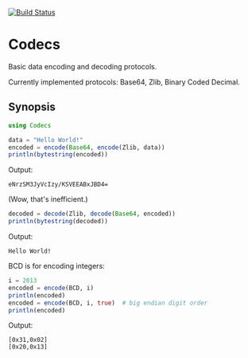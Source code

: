 [![Build Status](https://travis-ci.org/dcjones/Codecs.jl.svg?branch=master)](https://travis-ci.org/dcjones/Codecs.jl)

# Codecs

Basic data encoding and decoding protocols.

Currently implemented protocols: Base64, Zlib, Binary Coded Decimal.

## Synopsis

```julia
using Codecs

data = "Hello World!"
encoded = encode(Base64, encode(Zlib, data))
println(bytestring(encoded))
```

Output:
```
eNrzSM3JyVcIzy/KSVEEABxJBD4=
```

(Wow, that's inefficient.)


```julia
decoded = decode(Zlib, decode(Base64, encoded))
println(bytestring(decoded))
```

Output:
```
Hello World!
```

BCD is for encoding integers:
```julia
i = 2013
encoded = encode(BCD, i)
println(encoded)
encoded = encode(BCD, i, true)  # big endian digit order
println(encoded)
```

Output:
```
[0x31,0x02]
[0x20,0x13]
```
